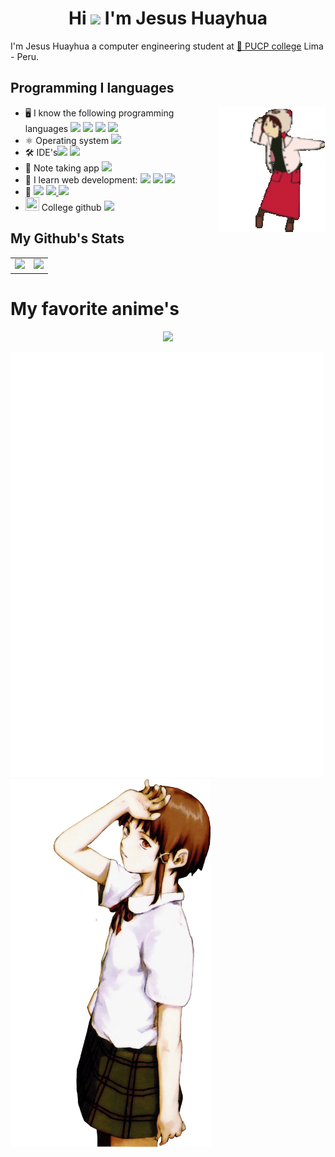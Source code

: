 <h1 align="center">Hi <img src="https://user-images.githubusercontent.com/18350557/176309783-0785949b-9127-417c-8b55-ab5a4333674e.gif"> I'm Jesus Huayhua</h1>

I'm Jesus Huayhua a computer engineering student at [:school: PUCP college](https://www.pucp.edu.pe/)  Lima - Peru.

## Programming I languages

<picture>
<!-- <source media="(prefers-color-scheme: dark)" srcset="https://github-readme-stats-ouuan.vercel.app/api?username=ouuan&theme=dark&show_icons=true"> -->
    <img align="right" width="auto" src="img/lain-serial-experiments-lain.gif">
</picture>

-   :desktop_computer: I know the following programming languages <img src="https://img.shields.io/badge/C-00599C?style=flat-square&logo=c&logoColor=white"> <img src="https://img.shields.io/badge/C%2B%2B-00599C?style=flat-square&logo=c%2B%2B&logoColor=white"> <img src="https://img.shields.io/badge/Java-ED8B00?style=flat-square&logo=openjdk&logoColor=white"> <img src="https://img.shields.io/badge/Python-3776AB?style=flat-square&logo=python&logoColor=white">
-   :atom_symbol: Operating system <img src="https://img.shields.io/badge/Arch_Linux-1793D1?style=flat-square&logo=arch-linux&logoColor=white">
-   :hammer_and_wrench: IDE's<img src="https://img.shields.io/badge/NeoVim-%2357A143.svg?&style=flat-square&logo=neovim&logoColor=white"> <img src="https://img.shields.io/badge/Visual%20Studio%20Code-0078d7.svg?style=flat-square&logo=visual-studio-code&logoColor=white"> 
-   :notebook_with_decorative_cover: Note taking app <img src="https://img.shields.io/badge/Obsidian-%23483699.svg?style=flat-square&logo=obsidian&logoColor=white">
-   :book: I learn web development: <img src="https://img.shields.io/badge/HTML-FFA500?style=flat-square&logo=html5&logoColor=white"> <img src="https://img.shields.io/badge/CSS-1E90FF?&style=flat-square&logo=css3&logoColor=white"> <img src="https://img.shields.io/badge/JavaScript-F7DF1E?style=flat-square&logo=JavaScript&logoColor=black">
-   :email:  <a href="https://www.linkedin.com/in/jesus-mauricio-huayhua-flores-a40652285/" target="_blank"><img src ="https://img.shields.io/badge/LinkedIn-0077B5?style=flat-square&logo=linkedin&logoColor=white"></a> <a href="mailto:errantprogrammer@gmail.com" target="_blank"> <img src ="https://img.shields.io/badge/Personal%20Gmail-D14836?style=flat-square&logo=gmail&logoColor=white"> </a> <a href="mailto:jmhuayhua@pucp.edu.pe" target="_blank"> <img src ="https://img.shields.io/badge/College%20Gmail-D14836?style=flat-square&logo=gmail&logoColor=white"> </a>
-   <picture> <source media="(prefers-color-scheme: dark)" srcset="https://raw.githubusercontent.com/danielcranney/readme-generator/main/public/icons/socials/github-dark.svg" /> <source media="(prefers-color-scheme: light)"/> <img src="https://raw.githubusercontent.com/danielcranney/readme-generator/main/public/icons/socials/github.svg" width="22" height="22" /> </picture>  College github <a href="https://www.github.com/JesusHuayhua" target="_blank" rel="noreferrer"><img src="https://img.shields.io/badge/College_Github-%23121011.svg?style=flat-square&logo=github&logoColor=white"> </a>
    

## My Github's Stats

<table style=" margin-left: auto; margin-right: auto; border:none;" width="100%" height="100%" >
    <tr style="border: none;">
        <td style="border: none;"><img style="border: none;"  src="https://github-readme-stats.vercel.app/api?username=errantProgrammer&count_private=true&title_color=6366f1&text_color=14b8a6&icon_color=a855f7&bg_color=181824"></td>
        <td style="border: none;"><img style="border: none;"  src="https://github-readme-stats.vercel.app/api/top-langs/?username=errantProgrammer&layout=compact&count_private=true&title_color=6366f1&text_color=14b8a6&icon_color=a855f7&bg_color=181824"></td>
    </tr>
</table>

# My favorite anime's

<p align="center">
    <img width="500" src="https://img.anili.st/user/6588884">
</p>
<p>
    <img width="500px" src="img/metrics.plugin.personal.anilist.svg" />
    <img width="320px" style="vertical-align:bottom; align:right;" src="img/Iwakura_lain.webp">

</p>
